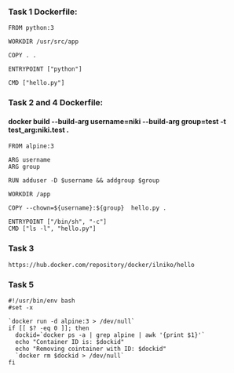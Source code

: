 ### Task 1 Dockerfile:
```
FROM python:3

WORKDIR /usr/src/app

COPY . .

ENTRYPOINT ["python"]

CMD ["hello.py"]
```

### Task 2 and 4 Dockerfile:

#### docker build --build-arg username=niki --build-arg group=test -t test_arg:niki.test .
```
FROM alpine:3

ARG username
ARG group

RUN adduser -D $username && addgroup $group

WORKDIR /app

COPY --chown=${username}:${group}  hello.py .

ENTRYPOINT ["/bin/sh", "-c"]
CMD ["ls -l", "hello.py"]
```

### Task 3
```
https://hub.docker.com/repository/docker/ilniko/hello
```

### Task 5
```
#!/usr/bin/env bash
#set -x

`docker run -d alpine:3 > /dev/null`
if [[ $? -eq 0 ]]; then
  dockid=`docker ps -a | grep alpine | awk '{print $1}'`
  echo "Container ID is: $dockid"
  echo "Removing cointainer with ID: $dockid"
  `docker rm $dockid > /dev/null`
fi
```

